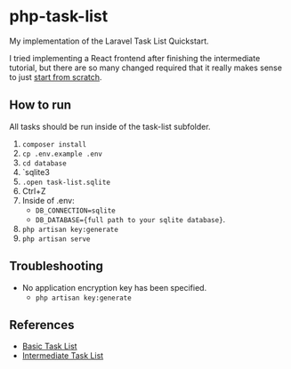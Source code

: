 # php-task-list
My implementation of the Laravel Task List Quickstart.

I tried implementing a React frontend after finishing the intermediate tutorial, but there are so many changed required that it really makes sense to just [start from scratch](https://github.com/treytomes/php-react-task-list).

## How to run
All tasks should be run inside of the task-list subfolder.
1. `composer install`
2. `cp .env.example .env`
3. `cd database`
4. `sqlite3
5. `.open task-list.sqlite`
6. Ctrl+Z
7. Inside of .env:
    * `DB_CONNECTION=sqlite`
    * `DB_DATABASE={full path to your sqlite database}`.
9. `php artisan key:generate`
10. `php artisan serve`

## Troubleshooting
* No application encryption key has been specified.
    * `php artisan key:generate`

## References
* [Basic Task List](https://laravel.com/docs/5.2/quickstart)
* [Intermediate Task List](https://laravel.com/docs/5.2/quickstart-intermediate)
